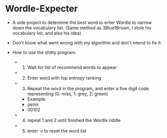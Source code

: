 # Wordle-Expecter
- A side project to determine the best word to enter Wordle to narrow down the vocabulary list. (Same method as 3Blue1Brown, I stole his vocabulary list, and also his idea)
- Don't know what went wrong with my algorithm and don't intend to fix it.

- How to use the shitty program:
  - 1) Wait for list of recommend words to appear
  - 2) Enter word with top entropy ranking
  - 3) Repeat the word in the program, and enter a five digit code representing (0: miss, 1: grey, 2: green)
    - Example:
    -   penis
    -   00102
  - 4) repeat 1 and 2 until finished the Wordle riddle
  - 5) enter -r to reset the word list 
